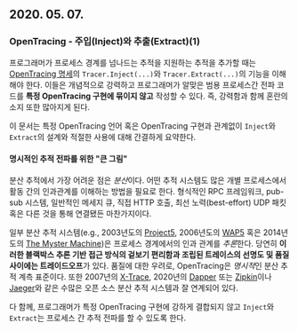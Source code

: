 ## 2020. 05. 07.

### OpenTracing - 주입(Inject)와 추출(Extract)(1)

프로그래머가 프로세스 경계를 넘나드는 추적을 지원하는 추적을 추가할 때는 [OpenTracing 명세][opentracing-spec]의 `Tracer.Inject(...)`와 `Tracer.Extract(...)`의 기능을 이해해야 한다. 이들은 개념적으로 강력하고 프로그래머가 알맞은 범용 프로세스간 전파 코드를 **특정 OpenTracing 구현에 묶이지 않고** 작성할 수 있다. 즉, 강력함과 함께 혼란의 소지 또한 많아지게 된다.

이 문서는 특정 OpenTracing 언어 혹은 OpenTracing 구현과 관계없이 `Inject`와 `Extract`의 설계와 적절한 사용에 대해 간결하게 요약한다.

#### 명시적인 추적 전파를 위한 "큰 그림"

분산 추적에서 가장 어려운 점은 *분산*이다. 어떤 추적 시스템도 많은 개별 프로세스에서 활동 간의 인과관계를 이해하는 방법을 필요로 한다. 형식적인 RPC 프레임워크, pub-sub 시스템, 일반적인 메세지 큐, 직접 HTTP 호출, 최선 노력(best-effort) UDP 패킷 혹은 다른 것을 통해 연결됐든 마찬가지이다.

일부 분산 추적 시스템(e.g., 2003년도의 [Project5][project-5], 2006년도의 [WAP5][wap-5] 혹은 2014년도의 [The Myster Machine][the-mystery-machine])은 프로세스 경계에서의 인과 관계를 *추론*한다. 당연히 **이러한 블랙박스 추론 기반 접근 방식의 겉보기 편리함과 조립된 트레이스의 선명도 및 품질 사이에는 트레이드오프**가 있다. 품질에 대한 우려로, OpenTracing은 *명시적*인 분산 추적 계측 표준이다. 또한 2007년의 [X-Trace][x-trace], 2020년의 [Dapper][dapper] 또는 [Zipkin][zipkin]이나 [Jaeger][jaeger]와 같은 수많은 오픈 소스 분산 추적 시스템과 잘 연계되어 있다.

다 함께, 프로그래머가 특정 OpenTracing 구현에 강하게 결합되지 않고  `Inject`와 `Extract`는 프로세스 간 추적 전파를 할 수 있도록 한다.



[opentracing-spec]: https://opentracing.io/specification
[project-5]: http://dl.acm.org/citation.cfm?id=945454
[wap-5]: http://www.2006.org/programme/item.php?id=2033
[the-mystery-machine]: https://www.usenix.org/node/186168
[x-trace]: https://www.usenix.org/conference/nsdi-07/x-trace-pervasive-network-tracing-framework
[dapper]: http://research.google.com/pubs/pub36356.html
[zipkin]: https://github.com/openzipkin
[jaeger]: https://github.com/jaegertracing/jaeger
